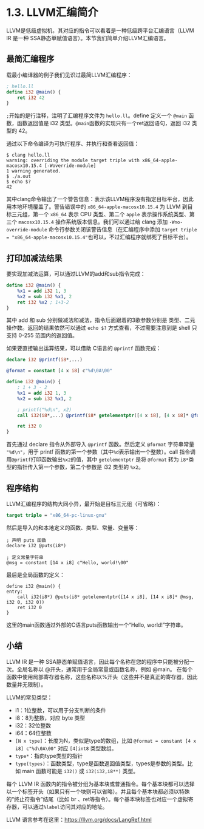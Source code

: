 # 1.3. LLVM汇编简介

LLVM是低级虚拟机，其对应的指令可以看着是一种低级跨平台汇编语言（LLVM IR 是一种 SSA静态单赋值语言）。本节我们简单介绍LLVM汇编语言。


## 最简汇编程序

载最小编译器的例子我们见识过最简LLVM汇编程序：

```ll
; hello.ll
define i32 @main() {
	ret i32 42
}
```

`;`开始的是行注释，注明了汇编程序文件为 `hello.ll`。define 定义一个 `@main` 函数，函数返回值是 i32 类型。`@main`函数的实现只有一个ret返回语句，返回 i32 类型的 42。

通过以下命令编译为可执行程序、并执行和查看返回值：

```shell
$ clang hello.ll
warning: overriding the module target triple with x86_64-apple-macosx10.15.4 [-Woverride-module]
1 warning generated.
$ ./a.out
$ echo $?
42
```

其中clang命令输出了一个警告信息：表示该LLVM程序没有指定目标平台，因此用本地环境覆盖了。警告错误中的 `x86_64-apple-macosx10.15.4` 为 LLVM 到目标三元组，第一个 `x86_64` 表示 CPU 类型、第二个 `apple` 表示操作系统类型、第三个 `macosx10.15.4` 操作系统版本信息。我们可以通过给 clang 添加 `-Wno-override-module` 命令行参数关闭该警告信息（在汇编程序中添加 `target triple = "x86_64-apple-macosx10.15.4"`也可以，不过汇编程序就绑死了目标平台）。

## 打印加减法结果

要实现加减法运算，可以通过LLVM的add和sub指令完成：

```ll
define i32 @main() {
	%x1 = add i32 1, 3
	%x2 = sub i32 %x1, 2
	ret i32 %x2 ; 1+3-2
}
```

其中 add 和 sub 分别做减法和减法，指令后面跟着的3歌参数分别是 类型、二元操作数。返回的结果依然可以通过 `echo $?` 方式查看，不过需要注意到是 shell 只支持 0-255 范围内的返回值。

如果要直接输出运算结果，可以借助 C语言的 `@printf` 函数完成：

```ll
declare i32 @printf(i8*,...)

@format = constant [4 x i8] c"%d\0A\00"

define i32 @main() {
	; 1 + 3 - 2
	%x1 = add i32 1, 3
	%x2 = sub i32 %x1, 2

	; printf("%d\n", x2)
	call i32(i8*,...) @printf(i8* getelementptr([4 x i8], [4 x i8]* @format, i32 0, i32 0), i32 %x2)

	ret i32 0
}
```

首先通过 declare 指令从外部导入 `@printf` 函数。然后定义 `@format` 字符串常量 `"%d\n"`，用于 printf 函数的第一个参数（其中`%d`表示输出一个整数）。call 指令调用`@printf`打印函数输出`%x2`的值，其中 `getelementptr` 是将 `@format` 转为 `i8*`类型的指针传入第一个参数，第二个参数是 i32 类型的 `%x2`。




## 程序结构

LLVM汇编程序的结构大同小异，最开始是目标三元组（可省略）：

```ll
target triple = "x86_64-pc-linux-gnu"
```

然后是导入的和本地定义的函数、类型、常量、变量等：

```
; 声明 puts 函数
declare i32 @puts(i8*)

; 定义常量字符串
@msg = constant [14 x i8] c"Hello, world!\00"
```

最后是全局函数的定义：

```
define i32 @main() {
entry:
	call i32(i8*) @puts(i8* getelementptr([14 x i8], [14 x i8]* @msg, i32 0, i32 0))
	ret i32 0
}
```

这里的main函数通过外部的C语言puts函数输出一个“Hello, world!”字符串。


## 小结

LLVM IR 是一种 SSA静态单赋值语言，因此每个名称在您的程序中只能被分配一次。全局名称以 @开头，通常用于全局常量或函数名称，例如 @main。
在每个函数中使用局部寄存器名称，这些名称以%开头（这些并不是真正的寄存器，因此数量并无限制）。

LLVM的常见类型：

- i1：1位整数，可以用于分支判断的条件
- i8：8为整数，对应 byte 类型
- i32：32位整数
- i64：64位整数
- `[N x type]`：长度为N，类似是type的数组，比如 `@format = constant [4 x i8] c"%d\0A\00"` 对应 `[4]int8` 类型数组。
- `type*`：指向type类型的指针
- `type(types)`：函数类型，type是函数返回值类型，types是参数的类型。比如 main 函数可能是 `i32()` 或 `i32(i32,i8**)` 类型。


每个 LLVM IR 函数内的指令被分组为基本块或普通指令。每个基本块都可以选择以一个标签开头（如果只有一个块则可以省略）。并且每个基本块都必须以特殊的“终止符指令”结尾（比如 br 、ret等指令）。每个基本块标签也对应一个虚拟寄存器，可以通过`%label`访问其对应的地址。

LLVM 语言参考在这里：https://llvm.org/docs/LangRef.html

